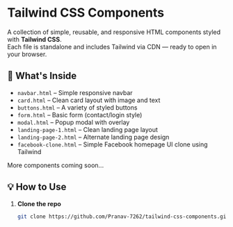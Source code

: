 # Tailwind CSS Components

A collection of simple, reusable, and responsive HTML components styled with **Tailwind CSS**.  
Each file is standalone and includes Tailwind via CDN — ready to open in your browser.

## 🚀 What's Inside

- `navbar.html` – Simple responsive navbar  
- `card.html` – Clean card layout with image and text  
- `buttons.html` – A variety of styled buttons  
- `form.html` – Basic form (contact/login style)  
- `modal.html` – Popup modal with overlay  
- `landing-page-1.html` – Clean landing page layout  
- `landing-page-2.html` – Alternate landing page design  
- `facebook-clone.html` – Simple Facebook homepage UI clone using Tailwind  

More components coming soon...

## 💡 How to Use

1. **Clone the repo**
   ```bash
   git clone https://github.com/Pranav-7262/tailwind-css-components.git

